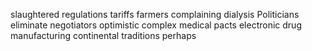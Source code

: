 slaughtered
regulations
tariffs
farmers
complaining
dialysis
Politicians
eliminate
negotiators
optimistic
complex
medical
pacts
electronic
drug
manufacturing
continental 
traditions
perhaps